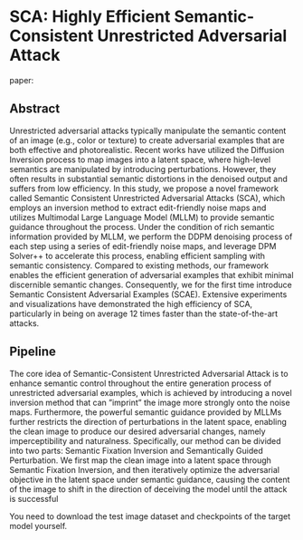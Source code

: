 # SCA: Highly Efficient Semantic-Consistent Unrestricted Adversarial Attack
paper: 
## Abstract
Unrestricted adversarial attacks typically manipulate the semantic content of an image (e.g., color or texture) to create adversarial examples that are both effective and photorealistic. Recent works have utilized the Diffusion Inversion process to map images into a latent space, where high-level semantics are manipulated by introducing perturbations. However, they often results in substantial semantic distortions in the denoised output and suffers from low efficiency. In this study, we propose a novel framework called Semantic Consistent Unrestricted Adversarial Attacks (SCA), which employs an inversion method to extract edit-friendly noise maps and utilizes Multimodal Large Language Model (MLLM) to provide semantic guidance throughout the process. Under the condition of rich semantic information provided by MLLM, we perform the DDPM denoising process of each step using a series of edit-friendly noise maps, and leverage DPM Solver++ to accelerate this process, enabling efficient sampling with semantic consistency. Compared to existing methods, our framework enables the efficient generation of adversarial examples that exhibit minimal discernible semantic changes. Consequently, we for the first time introduce Semantic Consistent Adversarial Examples (SCAE). Extensive experiments and visualizations have demonstrated the high efficiency of SCA, particularly in being on average 12 times faster than the state-of-the-art attacks.

## Pipeline
The core idea of Semantic-Consistent Unrestricted Adversarial
Attack is to enhance semantic control throughout the entire
generation process of unrestricted adversarial examples, which
is achieved by introducing a novel inversion method that
can ”imprint” the image more strongly onto the noise maps.
Furthermore, the powerful semantic guidance provided by
MLLMs further restricts the direction of perturbations in the
latent space, enabling the clean image to produce our desired
adversarial changes, namely imperceptibility and naturalness.
Specifically, our method can be divided into two parts:
Semantic Fixation Inversion and Semantically Guided
Perturbation. We first map the clean image into a latent
space through Semantic Fixation Inversion, and then iteratively
optimize the adversarial objective in the latent space under
semantic guidance, causing the content of the image to shift
in the direction of deceiving the model until the attack is
successful


You need to download the test image dataset and checkpoints of the target model yourself.
